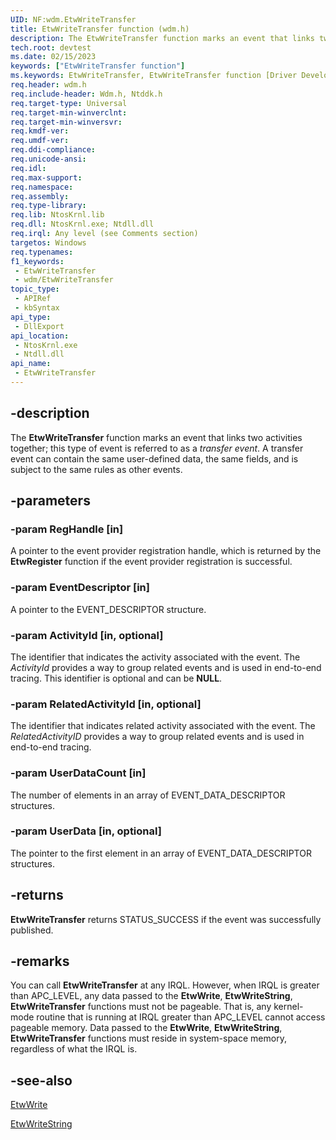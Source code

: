 ```yaml
---
UID: NF:wdm.EtwWriteTransfer
title: EtwWriteTransfer function (wdm.h)
description: The EtwWriteTransfer function marks an event that links two activities together; this type of event is referred to as a transfer event.
tech.root: devtest
ms.date: 02/15/2023
keywords: ["EtwWriteTransfer function"]
ms.keywords: EtwWriteTransfer, EtwWriteTransfer function [Driver Development Tools], devtest.etwwritetransfer, etw_km_210cf13d-0f54-4a51-b8f2-7d37b22d8eac.xml, wdm/EtwWriteTransfer
req.header: wdm.h
req.include-header: Wdm.h, Ntddk.h
req.target-type: Universal
req.target-min-winverclnt:
req.target-min-winversvr: 
req.kmdf-ver: 
req.umdf-ver: 
req.ddi-compliance: 
req.unicode-ansi: 
req.idl: 
req.max-support: 
req.namespace: 
req.assembly: 
req.type-library: 
req.lib: NtosKrnl.lib
req.dll: NtosKrnl.exe; Ntdll.dll
req.irql: Any level (see Comments section)
targetos: Windows
req.typenames: 
f1_keywords:
 - EtwWriteTransfer
 - wdm/EtwWriteTransfer
topic_type:
 - APIRef
 - kbSyntax
api_type:
 - DllExport
api_location:
 - NtosKrnl.exe
 - Ntdll.dll
api_name:
 - EtwWriteTransfer
---
```


## -description

The **EtwWriteTransfer** function marks an event that links two activities together; this type of event is referred to as a *transfer event*. A transfer event can contain the same user-defined data, the same fields, and is subject to the same rules as other events.

## -parameters

### -param RegHandle [in]

A pointer to the event provider registration handle, which is returned by the **EtwRegister** function if the event provider registration is successful.

### -param EventDescriptor [in]

A pointer to the EVENT_DESCRIPTOR structure.

### -param ActivityId [in, optional]

The identifier that indicates the activity associated with the event. The *ActivityId* provides a way to group related events and is used in end-to-end tracing. This identifier is optional and can be **NULL**.

### -param RelatedActivityId [in, optional]

The identifier that indicates related activity associated with the event. The *RelatedActivityID* provides a way to group related events and is used in end-to-end tracing.

### -param UserDataCount [in]

The number of elements in an array of EVENT_DATA_DESCRIPTOR structures.

### -param UserData [in, optional]

The pointer to the first element in an array of EVENT_DATA_DESCRIPTOR structures.

## -returns

**EtwWriteTransfer** returns STATUS_SUCCESS if the event was successfully published.

## -remarks

You can call **EtwWriteTransfer** at any IRQL. However, when IRQL is greater than APC_LEVEL, any data passed to the **EtwWrite**, **EtwWriteString**, **EtwWriteTransfer** functions must not be pageable. That is, any kernel-mode routine that is running at IRQL greater than APC_LEVEL cannot access pageable memory. Data passed to the **EtwWrite**, **EtwWriteString**, **EtwWriteTransfer** functions must reside in system-space memory, regardless of what the IRQL is.

## -see-also

[EtwWrite](/windows-hardware/drivers/ddi/wdm/nf-wdm-etwwrite)

[EtwWriteString](/windows-hardware/drivers/ddi/wdm/nf-wdm-etwwritestring)

